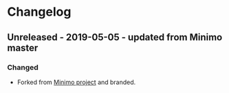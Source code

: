 # Changelog


## Unreleased - 2019-05-05  - updated from Minimo master

### Changed

- Forked from [Minimo project][minimo-github] and branded.


[minimo-github]: https://github.com/MunifTanjim/minimo/

